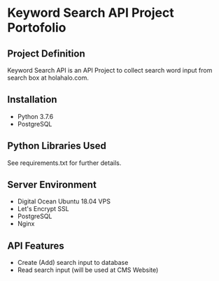 # Keyword Search API Project Portofolio

## Project Definition
Keyword Search API is an API Project to collect search word input from search box at holahalo.com.

## Installation
- Python 3.7.6
- PostgreSQL

## Python Libraries Used
See requirements.txt for further details.

## Server Environment
- Digital Ocean Ubuntu 18.04 VPS
- Let's Encrypt SSL
- PostgreSQL
- Nginx

## API Features
- Create (Add) search input to database
- Read search input (will be used at CMS Website)
